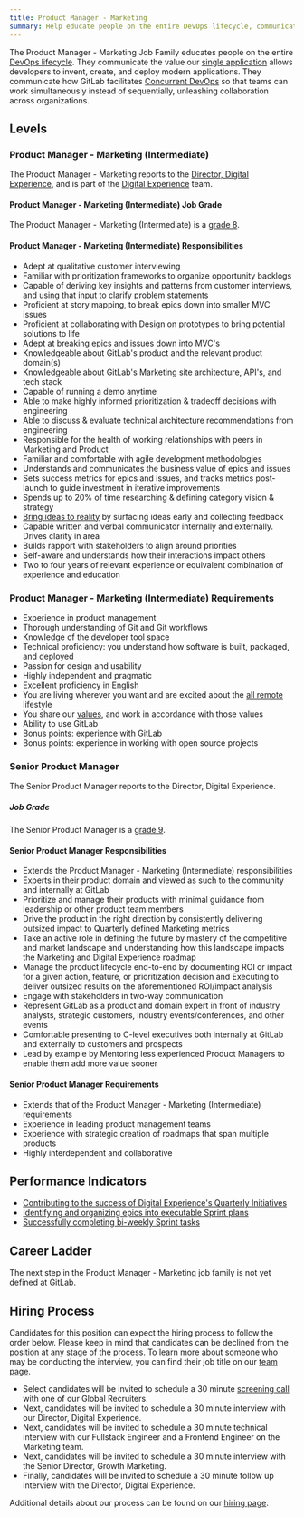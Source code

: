 ```yaml
---
title: Product Manager - Marketing
summary: Help educate people on the entire DevOps lifecycle, communicate the value our single application that allows developers to invent, create, and deploy modern applications.
---
```


The Product Manager - Marketing Job Family educates people on the entire [DevOps lifecycle](https://about.gitlab.com/stages-devops-lifecycle/). They communicate the value our [single application](/handbook/product/single-application) allows developers to invent, create, and deploy modern applications. They communicate how GitLab facilitates [Concurrent DevOps](https://about.gitlab.com/topics/concurrent-devops/) so that teams can work simultaneously instead of sequentially, unleashing collaboration across organizations.

## Levels

### Product Manager - Marketing (Intermediate)

The Product Manager - Marketing reports to the [Director, Digital Experience](/job-families/marketing/digital-experience/#director-of-digital-experience), and is part of the [Digital Experience](/handbook/marketing/digital-experience/) team.

#### Product Manager - Marketing (Intermediate) Job Grade

The Product Manager - Marketing (Intermediate) is a [grade 8](/handbook/total-rewards/compensation/compensation-calculator/#gitlab-job-grades).

#### Product Manager - Marketing (Intermediate) Responsibilities

- Adept at qualitative customer interviewing
- Familiar with prioritization frameworks to organize opportunity backlogs
- Capable of deriving key insights and patterns from customer interviews, and using that input to clarify problem statements
- Proficient at story mapping, to break epics down into smaller MVC issues
- Proficient at collaborating with Design on prototypes to bring potential solutions to life
- Adept at breaking epics and issues down into MVC's
- Knowledgeable about GitLab's product and the relevant product domain(s)
- Knowledgeable about GitLab's Marketing site architecture, API's, and tech stack
- Capable of running a demo anytime
- Able to make highly informed prioritization & tradeoff decisions with engineering
- Able to discuss & evaluate technical architecture recommendations from engineering
- Responsible for the health of working relationships with peers in Marketing and Product
- Familiar and comfortable with agile development methodologies
- Understands and communicates the business value of epics and issues
- Sets success metrics for epics and issues, and tracks metrics post-launch to guide investment in iterative improvements
- Spends up to 20% of time researching & defining category vision & strategy
- [Bring ideas to reality](/handbook/product/product-principles/#bringing-ideas-to-reality) by surfacing ideas early and collecting feedback
- Capable written and verbal communicator internally and externally. Drives clarity in area
- Builds rapport with stakeholders to align around priorities
- Self-aware and understands how their interactions impact others
- Two to four years of relevant experience or equivalent combination of experience and education

### Product Manager - Marketing (Intermediate) Requirements

- Experience in product management
- Thorough understanding of Git and Git workflows
- Knowledge of the developer tool space
- Technical proficiency: you understand how software is built, packaged, and deployed
- Passion for design and usability
- Highly independent and pragmatic
- Excellent proficiency in English
- You are living wherever you want and are excited about the [all remote](/handbook/company/culture/all-remote/) lifestyle
- You share our [values](/handbook/values/), and work in accordance with those values
- Ability to use GitLab
- Bonus points: experience with GitLab
- Bonus points: experience in working with open source projects

### Senior Product Manager

The Senior Product Manager reports to the Director, Digital Experience.

##### Job Grade

The Senior Product Manager is a [grade 9](/handbook/total-rewards/compensation/compensation-calculator/#gitlab-job-grades).

#### Senior Product Manager Responsibilities

- Extends the Product Manager - Marketing (Intermediate) responsibilities
- Experts in their product domain and viewed as such to the community and internally at GitLab
- Prioritize and manage their products with minimal guidance from leadership or other product team members
- Drive the product in the right direction by consistently delivering outsized impact to Quarterly defined Marketing metrics
- Take an active role in defining the future by mastery of the competitive and market landscape and understanding how this landscape impacts the Marketing and Digital Experience roadmap
- Manage the product lifecycle end-to-end by documenting ROI or impact for a given action, feature, or prioritization decision and Executing to deliver outsized results on the aforementioned ROI/impact analysis
- Engage with stakeholders in two-way communication
- Represent GitLab as a product and domain expert in front of industry analysts, strategic customers, industry events/conferences, and other events
- Comfortable presenting to C-level executives both internally at GitLab and externally to customers and prospects
- Lead by example by Mentoring less experienced Product Managers to enable them add more value sooner

#### Senior Product Manager Requirements

- Extends that of the Product Manager - Marketing (Intermediate) requirements
- Experience in leading product management teams
- Experience with strategic creation of roadmaps that span multiple products
- Highly interdependent and collaborative

## Performance Indicators

- [Contributing to the success of Digital Experience's Quarterly Initiatives](/handbook/marketing/digital-experience/#okrs)
- [Identifying and organizing epics into executable Sprint plans](/handbook/marketing/digital-experience/#iteration-process)
- [Successfully completing bi-weekly Sprint tasks](/handbook/marketing/digital-experience/#sprint-cycle)

## Career Ladder

The next step in the Product Manager - Marketing job family is not yet defined at GitLab.

## Hiring Process

Candidates for this position can expect the hiring process to follow the order below. Please keep in mind that candidates can be declined from the position at any stage of the process. To learn more about someone who may be conducting the interview, you can find their job title on our [team page](/handbook/company/team/).

- Select candidates will be invited to schedule a 30 minute [screening call](/handbook/hiring/#screening-call) with one of our Global Recruiters.
- Next, candidates will be invited to schedule a 30 minute interview with our Director, Digital Experience.
- Next, candidates will be invited to schedule a 30 minute technical interview with our Fullstack Engineer and a Frontend Engineer on the Marketing team.
- Next, candidates will be invited to schedule a 30 minute interview with the Senior Director, Growth Marketing.
- Finally, candidates will be invited to schedule a 30 minute follow up interview with the Director, Digital Experience.

Additional details about our process can be found on our [hiring page](/handbook/hiring/).
